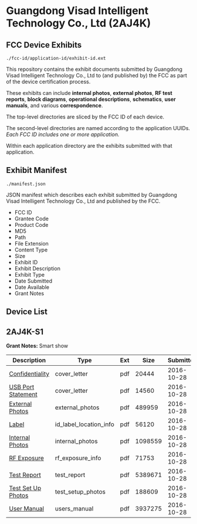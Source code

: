 # Guangdong Visad Intelligent Technology Co., Ltd (2AJ4K)
## FCC Device Exhibits

```
./fcc-id/application-id/exhibit-id.ext
```

This repository contains the exhibit documents submitted by Guangdong Visad Intelligent Technology Co., Ltd to (and published by) the FCC as part of the device certification process.

These exhibits can include **internal photos**, **external photos**, **RF test reports**, **block diagrams**, **operational descriptions**, **schematics**, **user manuals**, and various **correspondence**.

The top-level directories are sliced by the FCC ID of each device.

The second-level directories are named according to the application UUIDs. *Each FCC ID includes one or more application.*

Within each application directory are the exhibits submitted with that application. 

## Exhibit Manifest

```
./manifest.json
```

JSON manifest which describes each exhibit submitted by Guangdong Visad Intelligent Technology Co., Ltd and published by the FCC.

- FCC ID
- Grantee Code
- Product Code
- MD5
- Path
- File Extension
- Content Type
- Size
- Exhibit ID
- Exhibit Description
- Exhibit Type
- Date Submitted
- Date Available
- Grant Notes

## Device List
## 2AJ4K-S1
**Grant Notes:** Smart show

| Description | Type | Ext | Size | Submitted | Available |
| ----------- | ---- | --- | ---- | --------- | --------- |
| [Confidentiality](2AJ4K-S1/3c5ded7c53a4ecce30806bdba3993dda/3178249.pdf) | cover_letter | pdf | 20444 | 2016-10-28 | 2016-10-29 |
| [USB Port Statement](2AJ4K-S1/3c5ded7c53a4ecce30806bdba3993dda/3178250.pdf) | cover_letter | pdf | 14560 | 2016-10-28 | 2016-10-29 |
| [External Photos](2AJ4K-S1/3c5ded7c53a4ecce30806bdba3993dda/3178251.pdf) | external_photos | pdf | 489959 | 2016-10-28 | 2016-10-29 |
| [Label](2AJ4K-S1/3c5ded7c53a4ecce30806bdba3993dda/3178253.pdf) | id_label_location_info | pdf | 56120 | 2016-10-28 | 2016-10-29 |
| [Internal Photos](2AJ4K-S1/3c5ded7c53a4ecce30806bdba3993dda/3178252.pdf) | internal_photos | pdf | 1098559 | 2016-10-28 | 2016-10-29 |
| [RF Exposure](2AJ4K-S1/3c5ded7c53a4ecce30806bdba3993dda/3178258.pdf) | rf_exposure_info | pdf | 71753 | 2016-10-28 | 2016-10-29 |
| [Test Report](2AJ4K-S1/3c5ded7c53a4ecce30806bdba3993dda/3178257.pdf) | test_report | pdf | 5389671 | 2016-10-28 | 2016-10-29 |
| [Test Set Up Photos](2AJ4K-S1/3c5ded7c53a4ecce30806bdba3993dda/3178256.pdf) | test_setup_photos | pdf | 188609 | 2016-10-28 | 2016-10-29 |
| [User Manual](2AJ4K-S1/3c5ded7c53a4ecce30806bdba3993dda/3178259.pdf) | users_manual | pdf | 3937275 | 2016-10-28 | 2016-10-29 |
